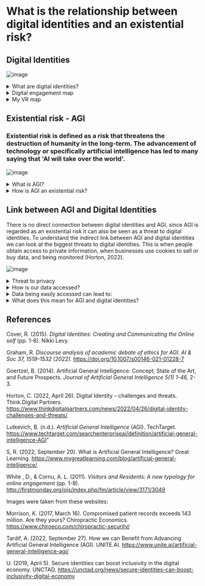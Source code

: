 # What is the relationship between digital identities and an existential risk? 

## Digital Identities 


![image](https://user-images.githubusercontent.com/116067832/213165543-6ded3282-42ba-49ee-bf69-e35f139d6041.png)



<details>
  <summary>What are digital identities?</summary>
Digital identities are a collection of data about a person or organisation that is present online. When using online services or conducting transactions, they offer a safe and secure means to prove your identity. It is no longer necessary to confirm your identification in person or with paper documents thanks to digital ID’s. In other words, they are an online representation and not something we disable (Cover, 2015). Digital identities consist of personal details such as your name, birth date, email address and may require you to create a username and password for the platform your using. Examples of applications that use digital identities are Snapchat, Instagram, LinkedIn, Twitter etc. 
  
  </details>
  
<details>
  <summary>Digital engagement map</summary>
  Humanity has grown more reliant on technology, particularly cell phones and laptops, as it has developed. This dependence results in a "presence," or more accurately, a trace, being left behind. Through digital engagement, digital identities play a significant part in building these presences. A mapping method (White & Cornu, 2011) that includes visitors and residents can be used to gauge this engagement. A visitor on this map is someone who is trying to accomplish something while leaving no trace behind, such as finding information or making travel arrangements. Being a resident, on the other hand, means making the decision to use the internet and interact with others. Part of being a resident is publishing videos and images of yourself and expressing your opinion on social media creating a digital footprint. As these platforms can be used for both personal and professional purposes, there is also a personal and institutional spectrum on the map.
  
  </details>
  
<details>
  <summary>My VR map</summary> 
  
  <img width="618" alt="Screenshot 2023-01-18 at 7 58 35 PM" src="https://user-images.githubusercontent.com/116067832/213282022-ad679af6-1138-42ba-ab32-b3f3d3d4279c.png">

  
  (My Vistor and Resident Map - made using google documents)
  
  
From my VR map I would conclude that I am more of a resident than a visitor because I spend and use more platforms for personal reasons rather than professional. However this is not to say that I am not a visitor because I do use platforms which leave no trace behind. However, I think that regardless of being a resident or a visitor data is collected and stored about humanity. This could be done through cookies from websites that I look at as a visitor or from the digital footprint I leave behind as resident. 

  </details>
  
  
   

## Existential risk - AGI 

### Existential risk is defined as a risk that threatens the destruction of humanity in the long-term. The advancement of technology or specifically artificial intelligence has led to many saying that 'AI will take over the world'.

![image](https://user-images.githubusercontent.com/116067832/213166032-6bc2dcec-c727-4db3-8479-4b0d64846b6e.png)
 

<details> 
  <summary>What is AGI?</summary>
  AGI, also known as Artificial General Intelligence, is software with human cognitive abilities which enables it to solve problems when presented with a new task, its goal is to carry out every task that a human being is capable of (Goertzel, 2014). Characteristics that an AGI has is common sense, background and transfer knowledge, abstract thinking and causality (S, 2022). 

   A very well-known form AGI is self-driving cars. 
  More examples of AGI can be found at https://www.techtarget.com/searchenterpriseai/definition/artificial-general-intelligence-AGI. 
  
  </details>


<details>
  <summary>How is AGI an existential risk?</summary>
  All AI have access to enormous amounts of data, which AGI uses to gather knowledge, comprehend situations, and develop solutions just like a person would. When AGI undergoes an "intelligence explosion" (Graham, 2022)  and develops the capacity to design and alter both other machines and itself, it poses a massive threat. AGI would be capable of realising that humans pose the greatest harm to themselves, and it would “take matters into its own hand” in this situation with the ability to edit or control other machines. It may find humans to be a burden or believe that we are detrimental to the moral advancement of the cosmos and therefore plan our extinction. 
  
  </details>
  
## Link between AGI and Digital Identities 
 
There is no direct connection between digital identities and AGI, since AGI is regarded as an existential risk it can also be seen as a threat to digital identities. To understand the indirect link between AGI and digital identities we can look at the biggest threats to digital identities. This is when people obtain access to private information, when businesses use cookies to sell or buy data, and being monitored (Horton, 2022).  
  


![image](https://user-images.githubusercontent.com/116067832/213167824-8246502d-e683-4186-b766-a0020ce0f5df.png)




  <details>
    <summary>Threat to privacy</summary>
    Companies will use the information you consciously or unknowingly provide about your age, gender, location, and preferences to analyse it and customise your experience or they may sell your data in the form of website cookies.
  </details>
  
 <details>
  <summary>How is our data accessed?</summary>
    
Smartphones, the internet, and surveillance cameras are used to access our data. By creating digital identities on TikTok, Instagram, and Snapchat, we unwillingly reveal personal information.
  
e.g., posting pictures on social media of a place we visited or food we ate.   
  
e.g., accepting terms and conditions without even reading it (its long and not easy to read) – google and Facebook own every message, image or video that is uploaded and could potentially sell this information to other companies.
  
e.g., While searching on google one cannot hide their interests – cannot search without typing the words in. Intimate interests are not private anymore: political views, sexual orientation, and health.
  
  </details>
  
 <details>
  <summary>Data being easily accessed can lead to:</summary>
  
Identity theft: It's simple to access personal information, hackers can use this information to apply for loans and reset passwords with ease.  
e.g., fake accounts on Instagram, catfishing 
  
Phishing: Attackers may use your account and information to send misleading emails or entice people to click on links in order to steal sensitive information from  you and your company.
        
  </details>


<details>
  <summary>What does this mean for AGI and digital identities?</summary>
  
 As AGI is created to solve problems where human efficiency is low. As mentioned before AGI is trying to replicate the humans mind in thought process. This means that it would most likely be used to solve some of the planets biggest problems such as climate change, world hunger and wars and military conflict. The AGI would recognise that we are the cause of our own problems and therefore may decide that the survival of the human species is not needed or choose a select few to continue on the species. 

AGI was developed to address issues where humans are inefficient. AGI is attempting to mimic the way the human mind thinks, as was previously mentioned. This indicates that technology would likely be employed to address some of the planet's most pressing issues, including global warming, starvation, war, and armed conflict. The AGI would understand that we are the root of our own problems and might determine that it is not necessary for the human species to survive or may choose a small number of individuals to carry on the species. Similar to this idea, AGI may be used to address the dangers to our digital identity's privacy, but doing so may also reveal how vindictive and destructive human beings are, as well as the reality that they will go to any lengths to make money, including stealing your data even if doing so compromises you. The process will then be repeated.
  
  </details>
  
  

         

## References

Cover, R. (2015). *Digital Identities: Creating and Communicating the Online self* (pp. 1-8). Nikki Levy. 

Graham, R. *Discourse analysis of academic debate of ethics for AGI. AI & Soc 37, 1519–1532 (2022).* https://doi.org/10.1007/s00146-021-01228-7

Goertzel, B. (2014). Artificial General Intelligence: Concept, State of the Art, and Future Prospects. *Journal of Artificial General Intelligence 5(1) 1-46,* 2-3.

Horton, C. (2022, April 26). Digital Identity – challenges and threats. Think.Digital Partners. https://www.thinkdigitalpartners.com/news/2022/04/26/digital-identity-challenges-and-threats/

Lutkevich, B. (n.d.). *Artificial General Intelligence* (AGI). TechTarget. https://www.techtarget.com/searchenterpriseai/definition/artificial-general-intelligence-AGI" 

S, R. (2022, September 20). What is Artificial General Intelligence? Great Learning. https://www.mygreatlearning.com/blog/artificial-general-intelligence/ 

White , D., & Cornu, A. L. (2011). *Visitors and Residents: A new typology for online engagement* (pp. 1-8). http://firstmonday.org/ojs/index.php/fm/article/view/3171/3049


Images were taken from these websites:  

Morrison, K. (2017, March 16). Compromised patient records exceeds 143 million. Are they yours? Chiropractic Economics. https://www.chiroeco.com/chiropractic-security/

Tardif, A. (2022, September 27). How we can Benefit from Advancing Artificial General Intelligence (AGI). UNITE.AI. https://www.unite.ai/artificial-general-intelligence-agi/

U. (2019, April 5). Secure identities can boost inclusivity in the digital economy. UNCTAD. https://unctad.org/news/secure-identities-can-boost-inclusivity-digital-economy






